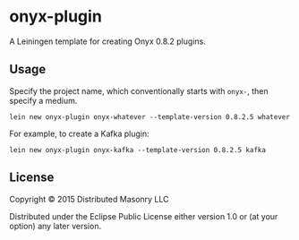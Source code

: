# onyx-plugin

A Leiningen template for creating Onyx 0.8.2 plugins.

## Usage

Specify the project name, which conventionally starts with `onyx-`, then specify a medium.

```
lein new onyx-plugin onyx-whatever --template-version 0.8.2.5 whatever
```

For example, to create a Kafka plugin:

```
lein new onyx-plugin onyx-kafka --template-version 0.8.2.5 kafka
```

## License

Copyright © 2015 Distributed Masonry LLC

Distributed under the Eclipse Public License either version 1.0 or (at
your option) any later version.
